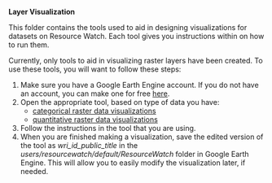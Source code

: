 **Layer Visualization**

This folder contains the tools used to aid in designing visualizations for datasets on Resource Watch. Each tool gives you instructions within on how to run them.

Currently, only tools to aid in visualizing raster layers have been created. To use these tools, you will want to follow these steps: 
1. Make sure you have a Google Earth Engine account. If you do not have an account, you can make one for free [here](https://earthengine.google.com/).
2. Open the appropriate tool, based on type of data you have:
    - [categorical raster data visualizations](https://code.earthengine.google.com/93a39110d7fc30514c76747cd5b99cdd)
    - [quantitative raster data visualizations](https://code.earthengine.google.com/bd95730e83b67ab0bec2e221e0c3e057)
3. Follow the instructions in the tool that you are using.
4. When you are finished making a visualization, save the edited version of the tool as *wri_id_public_title* in the *users/resourcewatch/default/ResourceWatch* folder in Google Earth Engine. This will allow you to easily modify the visualization later, if needed.